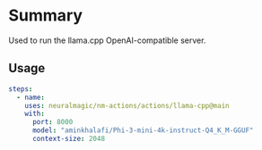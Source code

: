 # Summary

Used to run the llama.cpp OpenAI-compatible server.

## Usage

```yaml
steps:
  - name:
    uses: neuralmagic/nm-actions/actions/llama-cpp@main
    with:
      port: 8000
      model: "aminkhalafi/Phi-3-mini-4k-instruct-Q4_K_M-GGUF"
      context-size: 2048
```
